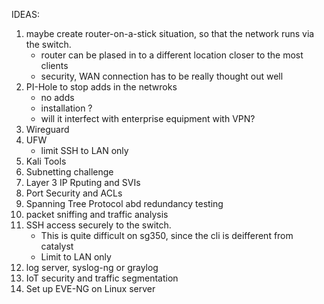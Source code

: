 IDEAS:

1. maybe create router-on-a-stick situation, so that the network runs via the switch.
    + router can be plased in to a different location closer to the most clients
    - security, WAN connection has to be really thought out well
2. PI-Hole to stop adds in the netwroks
    + no adds
    - installation ?
    - will it interfect with enterprise equipment with VPN?
3. Wireguard
4. UFW
    + limit SSH to LAN only
5. Kali Tools
6. Subnetting challenge
7. Layer 3 IP Rputing and SVIs
8. Port Security and ACLs
9. Spanning Tree Protocol abd redundancy testing
10. packet sniffing and traffic analysis
11. SSH access securely to the switch.
    - This is quite difficult on sg350, since the cli is deifferent from catalyst
    + Limit to LAN only
12. log server, syslog-ng or graylog
13. IoT security and traffic segmentation
14. Set up EVE-NG on Linux server